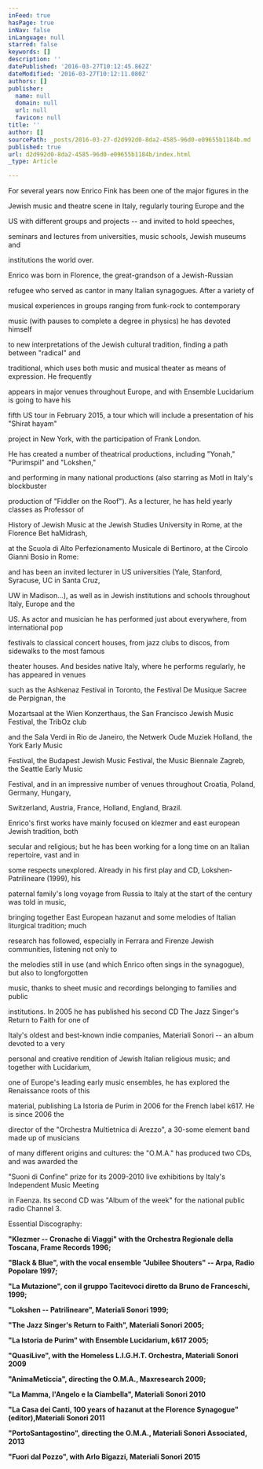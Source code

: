 ```yaml
---
inFeed: true
hasPage: true
inNav: false
inLanguage: null
starred: false
keywords: []
description: ''
datePublished: '2016-03-27T10:12:45.862Z'
dateModified: '2016-03-27T10:12:11.080Z'
authors: []
publisher:
  name: null
  domain: null
  url: null
  favicon: null
title: ''
author: []
sourcePath: _posts/2016-03-27-d2d992d0-8da2-4585-96d0-e09655b1184b.md
published: true
url: d2d992d0-8da2-4585-96d0-e09655b1184b/index.html
_type: Article

---
```

For several years now Enrico Fink has been one of the major figures in the

Jewish music and theatre scene in Italy, regularly touring Europe and the

US with different groups and projects -- and invited to hold speeches,

seminars and lectures from universities, music schools, Jewish museums and

institutions the world over.

Enrico was born in Florence, the great-grandson of a Jewish-Russian

refugee who served as cantor in many Italian synagogues. After a variety of

musical experiences in groups ranging from funk-rock to contemporary

music (with pauses to complete a degree in physics) he has devoted himself

to new interpretations of the Jewish cultural tradition, finding a path between "radical" and

traditional, which uses both music and musical theater as means of expression. He frequently

appears in major venues throughout Europe, and with Ensemble Lucidarium is going to have his

fifth US tour in February 2015, a tour which will include a presentation of his "Shirat hayam"

project in New York, with the participation of Frank London.

He has created a number of theatrical productions, including "Yonah," "Purimspil" and "Lokshen,"

and performing in many national productions (also starring as Motl in Italy's blockbuster

production of "Fiddler on the Roof"). As a lecturer, he has held yearly classes as Professor of

History of Jewish Music at the Jewish Studies University in Rome, at the Florence Bet haMidrash,

at the Scuola di Alto Perfezionamento Musicale di Bertinoro, at the Circolo Gianni Bosio in Rome:

and has been an invited lecturer in US universities (Yale, Stanford, Syracuse, UC in Santa Cruz,

UW in Madison...), as well as in Jewish institutions and schools throughout Italy, Europe and the

US. As actor and musician he has performed just about everywhere, from international pop

festivals to classical concert houses, from jazz clubs to discos, from sidewalks to the most famous

theater houses. And besides native Italy, where he performs regularly, he has appeared in venues

such as the Ashkenaz Festival in Toronto, the Festival De Musique Sacree de Perpignan, the

Mozartsaal at the Wien Konzerthaus, the San Francisco Jewish Music Festival, the TribOz club

and the Sala Verdi in Rio de Janeiro, the Netwerk Oude Muziek Holland, the York Early Music

Festival, the Budapest Jewish Music Festival, the Music Biennale Zagreb, the Seattle Early Music

Festival, and in an impressive number of venues throughout Croatia, Poland, Germany, Hungary,

Switzerland, Austria, France, Holland, England, Brazil.

Enrico's first works have mainly focused on klezmer and east european Jewish tradition, both

secular and religious; but he has been working for a long time on an Italian repertoire, vast and in

some respects unexplored. Already in his first play and CD, Lokshen-Patrilineare (1999), his

paternal family's long voyage from Russia to Italy at the start of the century was told in music,

bringing together East European hazanut and some melodies of Italian liturgical tradition; much

research has followed, especially in Ferrara and Firenze Jewish communities, listening not only to

the melodies still in use (and which Enrico often sings in the synagogue), but also to longforgotten

music, thanks to sheet music and recordings belonging to families and public

institutions. In 2005 he has published his second CD The Jazz Singer's Return to Faith for one of

Italy's oldest and best-known indie companies, Materiali Sonori -- an album devoted to a very

personal and creative rendition of Jewish Italian religious music; and together with Lucidarium,

one of Europe's leading early music ensembles, he has explored the Renaissance roots of this

material, publishing La Istoria de Purim in 2006 for the French label k617\. He is since 2006 the

director of the "Orchestra Multietnica di Arezzo", a 30-some element band made up of musicians

of many different origins and cultures: the "O.M.A." has produced two CDs, and was awarded the

"Suoni di Confine" prize for its 2009-2010 live exhibitions by Italy's Independent Music Meeting

in Faenza. Its second CD was "Album of the week" for the national public radio Channel 3\.

Essential Discography:

**"Klezmer -- Cronache di Viaggi" with the Orchestra Regionale della Toscana, Frame Records 1996;**

**"Black & Blue", with the vocal ensemble "Jubilee Shouters" -- Arpa, Radio Popolare 1997;**

**"La Mutazione", con il gruppo Tacitevoci diretto da Bruno de Franceschi, 1999;**

**"Lokshen -- Patrilineare", Materiali Sonori 1999;**

**"The Jazz Singer's Return to Faith", Materiali Sonori 2005;**

**"La Istoria de Purim" with Ensemble Lucidarium, k617 2005;**

**"QuasiLive", with the Homeless L.I.G.H.T. Orchestra, Materiali Sonori 2009**

**"AnimaMeticcia", directing the O.M.A., Maxresearch 2009;**

**"La Mamma, l'Angelo e la Ciambella", Materiali Sonori 2010**

**"La Casa dei Canti, 100 years of hazanut at the Florence Synagogue" (editor),Materiali Sonori 2011**

**"PortoSantagostino", directing the O.M.A., Materiali Sonori Associated, 2013**

**"Fuori dal Pozzo", with Arlo Bigazzi, Materiali Sonori 2015**